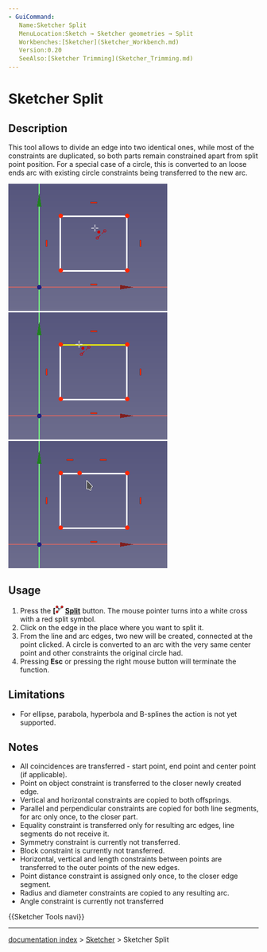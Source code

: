 ```yaml
---
- GuiCommand:
   Name:Sketcher Split
   MenuLocation:Sketch → Sketcher geometries → Split
   Workbenches:[Sketcher](Sketcher_Workbench.md)
   Version:0.20
   SeeAlso:[Sketcher Trimming](Sketcher_Trimming.md)
---
```


# Sketcher Split

## Description

This tool allows to divide an edge into two identical ones, while most of the constraints are duplicated, so both parts remain constrained apart from split point position. For a special case of a circle, this is converted to an loose ends arc with existing circle constraints being transferred to the new arc.

![](images/SketcherSplitExample1.png ) ![](images/SketcherSplitExample2.png ) ![](images/SketcherSplitExample3.png )

## Usage

1.  Press the **[<img src=images/Sketcher_Split.svg style="width:16px"> [Split](Sketcher_Split.md)** button. The mouse pointer turns into a white cross with a red split symbol.
2.  Click on the edge in the place where you want to split it.
3.  From the line and arc edges, two new will be created, connected at the point clicked. A circle is converted to an arc with the very same center point and other constraints the original circle had.
4.  Pressing **Esc** or pressing the right mouse button will terminate the function.

## Limitations

-   For ellipse, parabola, hyperbola and B-splines the action is not yet supported.

## Notes

-   All coincidences are transferred - start point, end point and center point (if applicable).
-   Point on object constraint is transferred to the closer newly created edge.
-   Vertical and horizontal constraints are copied to both offsprings.
-   Parallel and perpendicular constraints are copied for both line segments, for arc only once, to the closer part.
-   Equality constraint is transferred only for resulting arc edges, line segments do not receive it.
-   Symmetry constraint is currently not transferred.
-   Block constraint is currently not transferred.
-   Horizontal, vertical and length constraints between points are transferred to the outer points of the new edges.
-   Point distance constraint is assigned only once, to the closer edge segment.
-   Radius and diameter constraints are copied to any resulting arc.
-   Angle constraint is currently not transferred




 {{Sketcher Tools navi}}

---
[documentation index](../README.md) > [Sketcher](Sketcher_Workbench.md) > Sketcher Split
